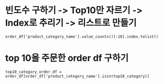 # 빈도수 구하기 -> Top10만 자르기 -> Index로 추리기 -> 리스트로 만들기
`order_df['product_category_name'].value_counts()[:10].index.tolist()`

# top 10을 주문한 order df 구하기
`top10_category_order_df = order_df[order_df['product_category_name'].isin(top10_category)]`
